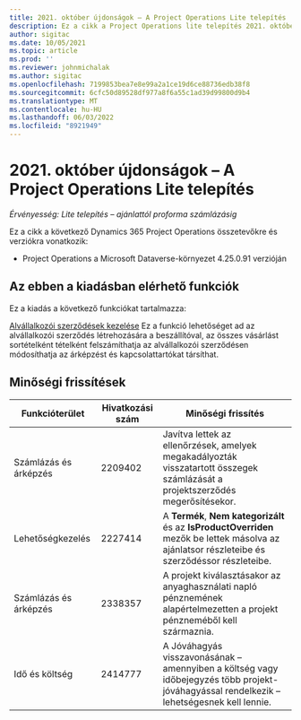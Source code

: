 ```yaml
---
title: 2021. október újdonságok – A Project Operations Lite telepítés
description: Ez a cikk a Project Operations lite telepítés 2021. októberi kiadásában elérhető minőségi frissítésekkel kapcsolatban nyújt tájékoztatást.
author: sigitac
ms.date: 10/05/2021
ms.topic: article
ms.prod: ''
ms.reviewer: johnmichalak
ms.author: sigitac
ms.openlocfilehash: 7199853bea7e8e99a2a1ce19d6ce88736edb38f8
ms.sourcegitcommit: 6cfc50d89528df977a8f6a55c1ad39d99800d9b4
ms.translationtype: MT
ms.contentlocale: hu-HU
ms.lasthandoff: 06/03/2022
ms.locfileid: "8921949"
---
```

# <a name="whats-new-october-2021---project-operations-lite-deployment"></a>2021. október újdonságok – A Project Operations Lite telepítés

_Érvényesség: Lite telepítés – ajánlattól proforma számlázásig_

Ez a cikk a következő Dynamics 365 Project Operations összetevőkre és verziókra vonatkozik:

  - Project Operations a Microsoft Dataverse-környezet 4.25.0.91 verzióján


## <a name="features-included-in-this-release"></a>Az ebben a kiadásban elérhető funkciók

Ez a kiadás a következő funkciókat tartalmazza:

[Alvállalkozói szerződések kezelése](../subcontracting/managing-subcontracts-overview.md) Ez a funkció lehetőséget ad az alvállalkozói szerződés létrehozására a beszállítóval, az összes vásárlást sortételként tételként felszámíthatja az alvállalkozói szerződésen módosíthatja az árképzést és kapcsolattartókat társíthat.


## <a name="quality-updates"></a>Minőségi frissítések

| **Funkcióterület** | **Hivatkozási szám** | **Minőségi frissítés** |
| --- | --- | --- |
| Számlázás és árképzés | 2209402 | Javítva lettek az ellenőrzések, amelyek megakadályozták visszatartott összegek számlázását a projektszerződés megerősítésekor. |
|   Lehetőségkezelés | 2227414 | A **Termék**, **Nem kategorizált** és az **IsProductOverriden** mezők be lettek másolva az ajánlatsor részleteibe és szerződéssor részleteibe. |
| Számlázás és árképzés | 2338357 | A projekt kiválasztásakor az anyaghasználati napló pénznemének alapértelmezetten a projekt pénzneméből kell származnia. |
| Idő és költség | 2414777 | A Jóváhagyás visszavonásának – amennyiben a költség vagy időbejegyzés több projekt-jóváhagyással rendelkezik – lehetségesnek kell lennie. |
